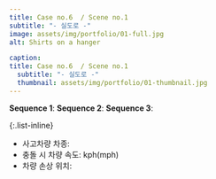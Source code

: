 ```yaml
---
title: Case no.6  / Scene no.1
subtitle: "- 실도로 -"
image: assets/img/portfolio/01-full.jpg
alt: Shirts on a hanger

caption:
title: Case no.6  / Scene no.1
  subtitle: "- 실도로 -"
  thumbnail: assets/img/portfolio/01-thumbnail.jpg
---
```

**Sequence 1**: 
**Sequence 2**: 
**Sequence 3**: 

{:.list-inline}
- 사고차량 차종: 
- 충돌 시 차량 속도: kph(mph)
- 차량 손상 위치: 